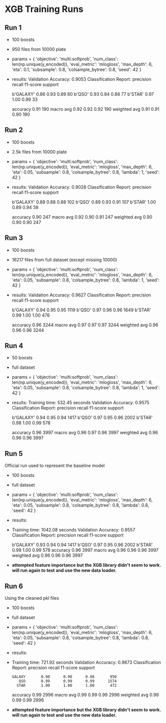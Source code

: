 # XGB Training Runs

## Run 1
- 100 boosts
- 950 files from 10000 plate
- params = {
    'objective': 'multi:softprob',
    'num_class': len(np.unique(y_encoded)),
    'eval_metric': 'mlogloss',
    'max_depth': 6,
    'eta': 0.1,
    'subsample': 0.8,
    'colsample_bytree': 0.8,
    'seed': 42
    }
- results:
Validation Accuracy: 0.9053
Classification Report:
              precision    recall  f1-score   support

   b'GALAXY'       0.86      0.93      0.89        80
      b'QSO'       0.93      0.84      0.88        77
     b'STAR'       0.97      1.00      0.99        33

    accuracy                           0.91       190
   macro avg       0.92      0.92      0.92       190
weighted avg       0.91      0.91      0.90       190

## Run 2
- 100 boosts
- 2.5k files from 10000 plate
- params = {
    'objective': 'multi:softprob',
    'num_class': len(np.unique(y_encoded)),
    'eval_metric': 'mlogloss',
    'max_depth': 6,
    'eta': 0.05,
    'subsample': 0.8,
    'colsample_bytree': 0.8,
    'lambda': 1,
    'seed': 42
    }
- results:
Validation Accuracy: 0.9028
Classification Report:
              precision    recall  f1-score   support

   b'GALAXY'       0.88      0.88      0.88       102
      b'QSO'       0.89      0.93      0.91       107
     b'STAR'       1.00      0.89      0.94        38

    accuracy                           0.90       247
   macro avg       0.92      0.90      0.91       247
weighted avg       0.90      0.90      0.90       247

## Run 3
- 100 boosts
- 16217 files from full dataset (except missing 10000)
- params = {
    'objective': 'multi:softprob',
    'num_class': len(np.unique(y_encoded)),
    'eval_metric': 'mlogloss',
    'max_depth': 6,
    'eta': 0.05,
    'subsample': 0.8,
    'colsample_bytree': 0.8,
    'lambda': 1,
    'seed': 42
    }
- results:
Validation Accuracy: 0.9627
Classification Report:
              precision    recall  f1-score   support

   b'GALAXY'       0.94      0.95      0.95      1119
      b'QSO'       0.97      0.96      0.96      1649
     b'STAR'       0.99      1.00      1.00       476

    accuracy                           0.96      3244
   macro avg       0.97      0.97      0.97      3244
weighted avg       0.96      0.96      0.96      3244

## Run 4
- 50 boosts
- full dataset
- params = {
    'objective': 'multi:softprob',
    'num_class': len(np.unique(y_encoded)),
    'eval_metric': 'mlogloss',
    'max_depth': 6,
    'eta': 0.05,
    'subsample': 0.8,
    'colsample_bytree': 0.8,
    'lambda': 1,
    'seed': 42
    }
- results:
Training time: 532.45 seconds
Validation Accuracy: 0.9575
Classification Report:
              precision    recall  f1-score   support

   b'GALAXY'       0.94      0.95      0.94      1417
      b'QSO'       0.97      0.95      0.96      2002
     b'STAR'       0.98      1.00      0.99       578

    accuracy                           0.96      3997
   macro avg       0.96      0.97      0.96      3997
weighted avg       0.96      0.96      0.96      3997

## Run 5
Official run used to represent the baseline model
- 100 boosts
- full dataset
- params = {
    'objective': 'multi:softprob',
    'num_class': len(np.unique(y_encoded)),
    'eval_metric': 'mlogloss',
    'max_depth': 6,
    'eta': 0.05,
    'subsample': 0.8,
    'colsample_bytree': 0.8,
    'lambda': 0.8,
    'seed': 42
    }
- results:
- Training time: 1042.08 seconds
Validation Accuracy: 0.9557
Classification Report:
              precision    recall  f1-score   support

   b'GALAXY'       0.93      0.94      0.94      1417
      b'QSO'       0.97      0.95      0.96      2002
     b'STAR'       0.98      1.00      0.99       578
    accuracy                           0.96      3997
   macro avg       0.96      0.96      0.96      3997
weighted avg       0.96      0.96      0.96      3997
- **attempted feature importance but the XGB library didn't seem to work. will run again to test and use the new data loader.**

## Run 6
Using the cleaned pkl files
- 100 boosts
- full dataset
- params = {
    'objective': 'multi:softprob',
    'num_class': len(np.unique(y_encoded)),
    'eval_metric': 'mlogloss',
    'max_depth': 6,
    'eta': 0.05,
    'subsample': 0.8,
    'colsample_bytree': 0.8,
    'lambda': 0.8,
    'seed': 42
    }
- results:
- Training time: 721.92 seconds
Validation Accuracy: 0.9873
Classification Report:
              precision    recall  f1-score   support

      GALAXY       0.98      0.98      0.98       950
         QSO       0.99      0.99      0.99      1574
        STAR       1.00      1.00      1.00       472

    accuracy                           0.99      2996
   macro avg       0.99      0.99      0.99      2996
weighted avg       0.99      0.99      0.99      2996
- **attempted feature importance but the XGB library didn't seem to work. will run again to test and use the new data loader.**
